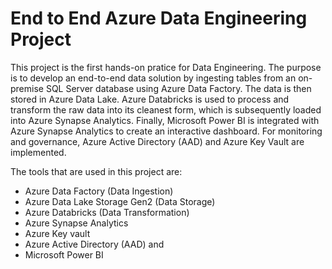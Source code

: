 # End to End Azure Data Engineering Project

This project is the first hands-on pratice for Data Engineering. The purpose is to develop an end-to-end data solution by ingesting tables from an on-premise SQL Server database using Azure Data Factory. The data is then stored in Azure Data Lake. Azure Databricks is used to process and transform the raw data into its cleanest form, which is subsequently loaded into Azure Synapse Analytics. Finally, Microsoft Power BI is integrated with Azure Synapse Analytics to create an interactive dashboard. For monitoring and governance, Azure Active Directory (AAD) and Azure Key Vault are implemented.

The tools that are used in this project are:

* Azure Data Factory (Data Ingestion)
* Azure Data Lake Storage Gen2 (Data Storage)
* Azure Databricks (Data Transformation)
* Azure Synapse Analytics
* Azure Key vault
* Azure Active Directory (AAD) and
* Microsoft Power BI
